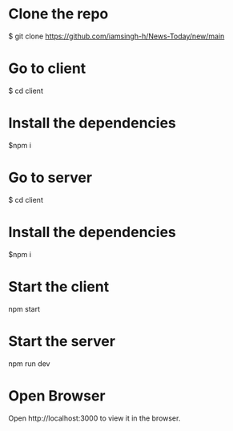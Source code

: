 # Clone the repo
$ git clone https://github.com/iamsingh-h/News-Today/new/main

# Go to client 
$ cd client

# Install the dependencies 
$npm i

# Go to server 
$ cd client

# Install the dependencies 
$npm i

# Start the client
npm start

# Start the server
npm run dev

# Open Browser
Open http://localhost:3000 to view it in the browser.
